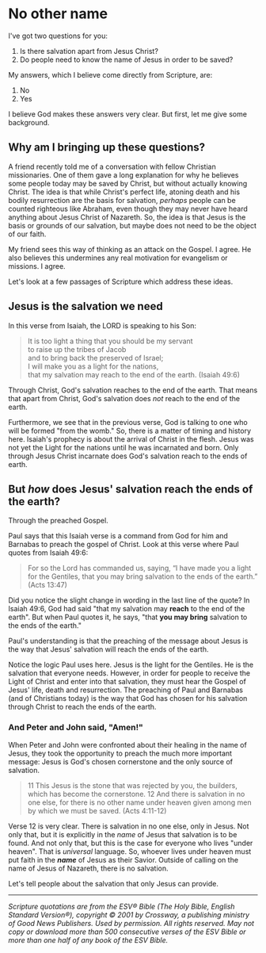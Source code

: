 # No other name

I've got two questions for you:

1. Is there salvation apart from Jesus Christ? 
2. Do people need to know the name of Jesus in order to be saved? 

My answers, which I believe come directly from Scripture, are:
1. No
2. Yes

I believe God makes these answers very clear. But first, let me give some background.

## Why am I bringing up these questions?

A friend recently told me of a conversation with fellow Christian missionaries. One of them gave a long explanation for why he believes some people today may be saved by Christ, but without actually knowing Christ. The idea is that while Christ's perfect life, atoning death and his bodily resurrection are the basis for salvation, *perhaps* people can be counted righteous like Abraham, even though they may never have heard anything about Jesus Christ of Nazareth. So, the idea is that Jesus is the basis or grounds of our salvation, but maybe does not need to be the object of our faith.

My friend sees this way of thinking as an attack on the Gospel. I agree. He also believes this undermines any real motivation for evangelism or missions. I agree.

Let's look at a few passages of Scripture which address these ideas.

## Jesus is the salvation we need

In this verse from Isaiah, the LORD is speaking to his Son:

> It is too light a thing that you should be my servant  
> to raise up the tribes of Jacob  
> and to bring back the preserved of Israel;  
> I will make you as a light for the nations,  
> that my salvation may reach to the end of the earth.  (Isaiah 49:6)  

Through Christ, God's salvation reaches to the end of the earth. That means that apart from Christ, God's salvation does *not* reach to the end of the earth. 

Furthermore, we see that in the previous verse, God is talking to one who will be formed "from the womb." So, there is a matter of timing and history here. Isaiah's prophecy is about the arrival of Christ in the flesh. Jesus was not yet the Light for the nations until he was incarnated and born. Only through Jesus Christ incarnate does God's salvation reach to the ends of earth.

## But *how* does Jesus' salvation reach the ends of the earth? 

Through the preached Gospel.

Paul says that this Isaiah verse is a command from God for him and Barnabas to preach the gospel of Christ. Look at this verse where Paul quotes from Isaiah 49:6:

> For so the Lord has commanded us, saying,
> “I have made you a light for the Gentiles,
> that you may bring salvation to the ends of the earth.” (Acts 13:47)

Did you notice the slight change in wording in the last line of the quote? In Isaiah 49:6, God had said "that my salvation may **reach** to the end of the earth". But when Paul quotes it, he says, "that **you may bring** salvation to the ends of the earth."

Paul's understanding is that the preaching of the message about Jesus is the way that Jesus' salvation will reach the ends of the earth. 

Notice the logic Paul uses here. Jesus is the light for the Gentiles. He is the salvation that everyone needs. However, in order for people to receive the Light of Christ and enter into that salvation, they must hear the Gospel of Jesus' life, death and resurrection. The preaching of Paul and Barnabas (and of Christians today) is the way that God has chosen for his salvation through Christ to reach the ends of the earth.

### And Peter and John said, "Amen!"

When Peter and John were confronted about their healing in the name of Jesus, they took the opportunity to preach the much more important message: Jesus is God's chosen cornerstone and the only source of salvation. 

> 11 This Jesus is the stone that was rejected by you, the builders, which has become the cornerstone. 12 And there is salvation in no one else, for there is no other name under heaven given among men by which we must be saved. (Acts 4:11-12)

Verse 12 is very clear. There is salvation in no one else, only in Jesus. Not only that, but it is explicitly in the *name* of Jesus that salvation is to be found. And not only that, but this is the case for everyone who lives "under heaven". That is *universal* language. So, whoever lives under heaven must put faith in the ***name*** of Jesus as their Savior. Outside of calling on the name of Jesus of Nazareth, there is no salvation.

Let's tell people about the salvation that only Jesus can provide.

---

*Scripture quotations are from the ESV® Bible (The Holy Bible, English Standard Version®), copyright © 2001 by Crossway, a publishing ministry of Good News Publishers. Used by permission. All rights reserved. May not copy or download more than 500 consecutive verses of the ESV Bible or more than one half of any book of the ESV Bible.*

